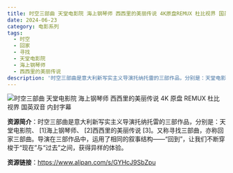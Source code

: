 ```yaml
---
title: 时空三部曲 天堂电影院 海上钢琴师 西西里的美丽传说 4K原盘REMUX 杜比视界 国英双音 内封字幕
date: 2024-06-23
category: 电影系列
tags:
  - 时空
  - 回家
  - 寻找
  - 天堂电影院
  - 海上钢琴师
  - 西西里的美丽传说
description: '时空三部曲是意大利新写实主义导演托纳托雷的三部作品，分别是：天堂电影院、 [1]海上钢琴师、 [2]西西里的美丽传说 [3]。又称寻找三部曲，亦称回家三部曲。导演在三部作品中，运用了相同的叙事结构——“回到”，让我们不断穿梭于“现在”与“过去”之间，获得异样的体验。'
---
```


![时空三部曲 天堂电影院 海上钢琴师 西西里的美丽传说 4K 原盘 REMUX 杜比视界 国英双音 内封字幕](https://p26-sign.bdxiguaimg.com/tos-cn-i-0004/3b1063e2b16d432081e564beccda9307~tplv-pk90l89vgd-crop-center:0:0.jpeg?lk3s=568ffd2e&x-expires=1725622045&x-signature=XC7elKqAL0rzptknLmW2tvWhWWw%3D)

**资源简介**：时空三部曲是意大利新写实主义导演托纳托雷的三部作品，分别是：天堂电影院、 [1]海上钢琴师、 [2]西西里的美丽传说 [3]。又称寻找三部曲，亦称回家三部曲。导演在三部作品中，运用了相同的叙事结构——“回到”，让我们不断穿梭于“现在”与“过去”之间，获得异样的体验。

**资源链接**：https://www.alipan.com/s/GYHcJ9SbZpu
